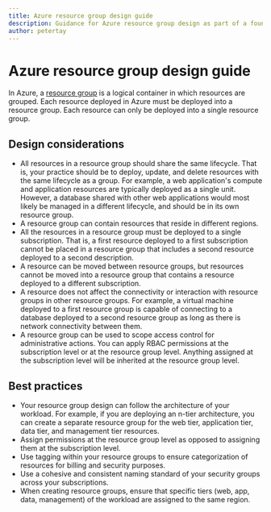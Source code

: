 ```yaml
---
title: Azure resource group design guide
description: Guidance for Azure resource group design as part of a foundational cloud adoption strategy
author: petertay
---
```


# Azure resource group design guide

In Azure, a [resource group](https://docs.microsoft.com/azure/azure-resource-manager/resource-group-overview#resource-groups) is a logical container in which resources are grouped. Each resource deployed in Azure must be deployed into a resource group. Each resource can only be deployed into a single resource group.

## Design considerations

- All resources in a resource group should share the same lifecycle. That is, your practice should be to deploy, update, and delete resources with the same lifecycle as a group. For example, a web application's compute and application resources are typically deployed as a single unit. However, a database shared with other web applications would most likely be managed in a different lifecycle, and should be in its own resource group.
- A resource group can contain resources that reside in different regions.
- All the resources in a resource group must be deployed to a single subscription. That is, a first resource deployed to a first subscription cannot be placed in a resource group that includes a second resource deployed to a second description. 
- A resource can be moved between resource groups, but resources cannot be moved into a resource group that contains a resource deployed to a different subscription.
- A resource does not affect the connectivity or interaction with resource groups in other resource groups. For example, a virtual machine deployed to a first resource group is capable of connecting to a database deployed to a second resource group as long as there is network connectivity between them.
- A resource group can be used to scope access control for administrative actions. You can apply RBAC permissions at the subscription level or at the resource group level. Anything assigned at the subscription level will be inherited at the resource group level.

## Best practices

- Your resource group design can follow the architecture of your workload. For example, if you are deploying an n-tier architecture, you can create a separate resource group for the web tier, application tier, data tier, and management tier resources.
- Assign permissions at the resource group level as opposed to assigning them at the subscription level.
- Use tagging within your resource groups to ensure categorization of resources for billing and security purposes.
- Use a cohesive and consistent naming standard of your security groups across your subscriptions.
- When creating resource groups, ensure that specific tiers (web, app, data, management) of the workload are assigned to the same region. 